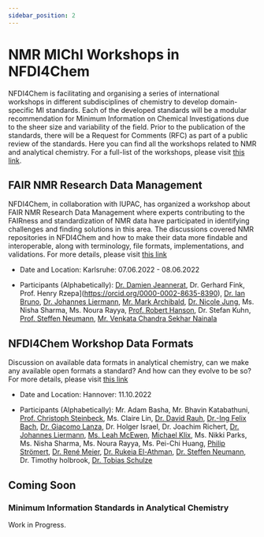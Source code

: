```yaml
---
sidebar_position: 2
---
```

# NMR MIChI Workshops in NFDI4Chem 
NFDI4Chem is facilitating and organising a series of international workshops in different subdisciplines of chemistry to develop domain-specific MI standards. Each of the developed standards will be a modular recommendation for Minimum Information on Chemical Investigations due to the sheer size and variability of the field. Prior to the publication of the standards, there will be a Request for Comments (RFC) as part of a public review of the standards. Here you can find all the workshops related to NMR and analytical chemistry. For a full-list of the workshops, please visit [this link](https://nfdi4chem.github.io/workshops/).

## FAIR NMR Research Data Management
NFDI4Chem, in collaboration with IUPAC, has organized a workshop about FAIR NMR Research Data Management where experts contributing to the FAIRness and standardization of NMR data have participated in identifying challenges and finding solutions in this area. The discussions covered NMR repositories in NFDI4Chem and how to make their data more findable and interoperable, along with terminology, file formats, implementations, and validations. For more details, please visit [this link](https://nfdi4chem.github.io/workshops/docs/category/fair-nmr-research-data-management)

- Date and Location: Karlsruhe: 07.06.2022 - 08.06.2022

- Participants (Alphabetically): [Dr. Damien Jeannerat](https://orcid.org/0000-0001-7018-4288), Dr. Gerhard Fink, Prof. Henry Rzepa](https://orcid.org/0000-0002-8635-8390), [Dr. Ian Bruno](https://orcid.org/0000-0003-4901-9936), [Dr. Johannes Liermann](https://orcid.org/0000-0003-2060-842X), [Mr. Mark Archibald](https://orcid.org/0000-0001-8687-7134), [Dr. Nicole Jung](https://orcid.org/0000-0001-9513-2468), Ms. Nisha Sharma, Ms. Noura Rayya, [Prof. Robert Hanson](https://orcid.org/0000-0001-5411-2356), Dr. Stefan Kuhn, [Prof. Steffen Neumann](https://orcid.org/0000-0002-7899-7192), [Mr. Venkata Chandra Sekhar Nainala](https://orcid.org/0000-0002-2564-3243)

## NFDI4Chem Workshop Data Formats
Discussion on available data formats in analytical chemistry, can we make any available open formats a standard? And how can they evolve to be so? For more details, please visit [this link](https://nfdi4chem.github.io/workshops/docs/standard-formats/overview)

- Date and Location: Hannover: 11.10.2022

- Participants (Alphabetically): Mr. Adam Basha, Mr. Bhavin Katabathuni, [Prof. Christoph Steinbeck](https://orcid.org/0000-0001-6966-0814), Ms. Claire Lin, [Dr. David Rauh](https://orcid.org/0000-0001-7499-1693), [Dr.-Ing Felix Bach](https://orcid.org/0000-0002-5035-7978), [Dr. Giacomo Lanza](https://orcid.org/0000-0002-2239-3955), Dr. Holger Israel, Dr. Joachim Richert, [Dr. Johannes Liermann](https://orcid.org/0000-0003-2060-842X), [Ms. Leah McEwen](https://orcid.org/0000-0003-2968-1674), [Michael Klix](https://orcid.org/0000-0002-0591-6582), Ms. Nikki Parks, Ms. Nisha Sharma, Ms. Noura Rayya, Ms. Pei-Chi Huang, [Philip Strömert](https://orcid.org/0000-0002-1595-3213), [Dr. René Meier](https://orcid.org/0000-0002-1501-1349), [Dr. Rukeia El-Athman](https://orcid.org/0000-0003-0749-160X), [Dr. Steffen Neumann](https://orcid.org/0000-0002-7899-7192), Dr. Timothy holbrook, [Dr. Tobias Schulze](https://orcid.org/0000-0002-9744-8914)


## Coming Soon
### Minimum Information Standards in Analytical Chemistry
Work in Progress.


